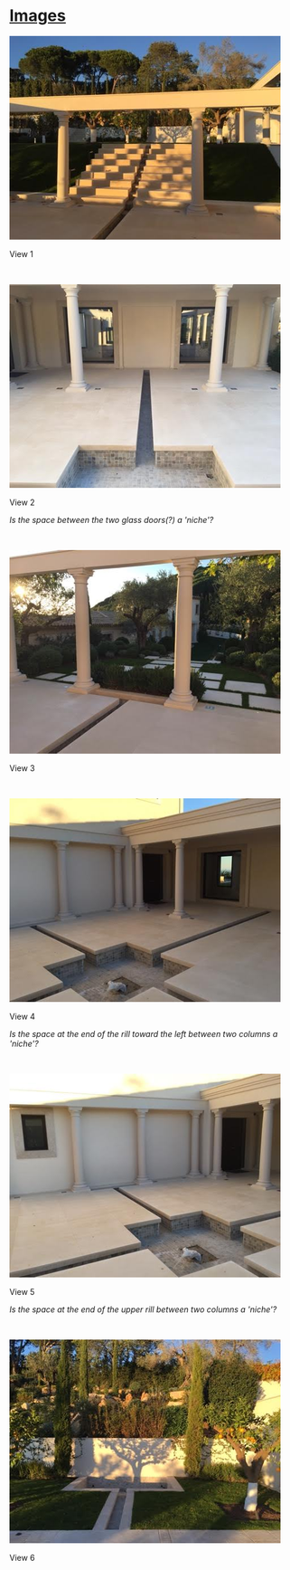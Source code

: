 [Images]( index.html )
==

![rills-view1.jpg]( rills-view1.jpg )

View 1

<br>

![rills-view2.jpg]( rills-view2.jpg )

View 2 

_Is the space between the two glass doors(?) a 'niche'?_

<br>

![rills-view3.jpg]( rills-view3.jpg )

View 3 


<br>

![rills-view4.jpg]( rills-view4.jpg )

View 4

_Is the space at the end of the rill toward the left between two columns a 'niche'?_ 

<br>

![rills-view5.jpg]( rills-view5.jpg )

View 5

_Is the space at the end of the upper rill between two columns a 'niche'?_

<br>

![rills-view6.jpg]( rills-view6.jpg )

View 6
